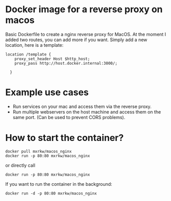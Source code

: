 # Docker image for a reverse proxy on macos

Basic Dockerfile to create a nginx reverse proxy for MacOS. At the moment I added two routes, 
you can add more if you want. Simply add a new location, here is a template:
```
location /template {
    proxy_set_header Host $http_host;
    proxy_pass http://host.docker.internal:3000/;
    
  }
```

# Example use cases
- Run services on your mac and access them via the reverse proxy.
- Run multiple webservers on the host machine and access them on the same port. (Can be used to prevent CORS problems).

# How to start the container?

```
docker pull mxrkw/macos_nginx
docker run -p 80:80 mxrkw/macos_nginx
```
or directly call
```
docker run -p 80:80 mxrkw/macos_nginx
```
If you want to run the container in the background:
```
docker run -d -p 80:80 mxrkw/macos_nginx
```